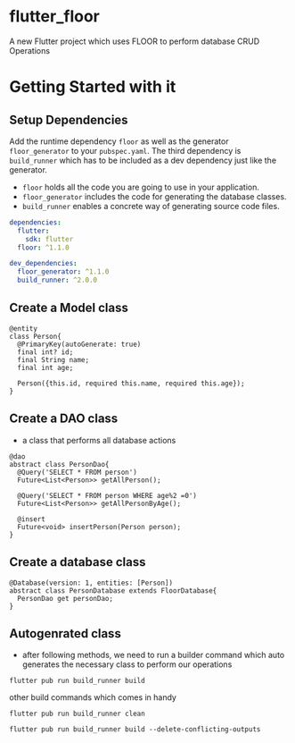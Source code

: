 # flutter_floor

A new Flutter project which uses FLOOR to perform database CRUD Operations

# Getting Started with it

## Setup Dependencies

Add the runtime dependency `floor` as well as the generator `floor_generator` to your `pubspec.yaml`.
The third dependency is `build_runner` which has to be included as a dev dependency just like the generator.

- `floor` holds all the code you are going to use in your application.
- `floor_generator` includes the code for generating the database classes.
- `build_runner` enables a concrete way of generating source code files.

```yaml
dependencies:
  flutter:
    sdk: flutter
  floor: ^1.1.0

dev_dependencies:
  floor_generator: ^1.1.0
  build_runner: ^2.0.0
```

## Create a Model class

```
@entity
class Person{
  @PrimaryKey(autoGenerate: true)
  final int? id;
  final String name;
  final int age;

  Person({this.id, required this.name, required this.age});
}
```

## Create a DAO class
- a class that performs all database actions

```
@dao
abstract class PersonDao{
  @Query('SELECT * FROM person')
  Future<List<Person>> getAllPerson();

  @Query('SELECT * FROM person WHERE age%2 =0')
  Future<List<Person>> getAllPersonByAge();

  @insert
  Future<void> insertPerson(Person person);
}
```

## Create a database class

```
@Database(version: 1, entities: [Person])
abstract class PersonDatabase extends FloorDatabase{
  PersonDao get personDao;
}
```

## Autogenrated class
- after following methods, we need to run a builder command which auto generates the necessary class to perform our operations

```
flutter pub run build_runner build
```

other build commands which comes in handy

```
flutter pub run build_runner clean

flutter pub run build_runner build --delete-conflicting-outputs
```